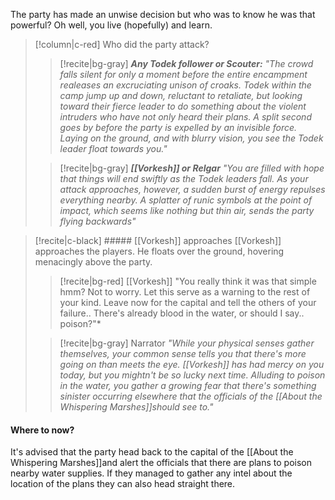 
The party has made an unwise decision but who was to know he was that powerful? Oh well, you live (hopefully) and learn.


>[!column|c-red] Who did the party attack?
>> [!recite|bg-gray] ***Any Todek follower or Scouter:***
>> *"The crowd falls silent for only a moment before the entire encampment realeases an excruciating unison of croaks. Todek within the camp jump up and down, reluctant to retaliate, but looking toward their fierce leader to do something about the violent intruders who have not only heard their plans. A split second goes by before the party is expelled by an invisible force. Laying on the ground, and with blurry vision, you see the Todek leader float towards you."*
>
>>[!recite|bg-gray] ***[[Vorkesh]] or Relgar***
>>*"You are filled with hope that things will end swiftly as the Todek leaders fall. As your attack approaches, however, a sudden burst of energy repulses everything nearby. A splatter of runic symbols at the point of impact, which seems like nothing but thin air, sends the party flying backwards"*


>[!recite|c-black] ##### [[Vorkesh]] approaches 
>[[Vorkesh]] approaches the players. He floats over the ground, hovering menacingly above the party. 
>
>>[!recite|bg-red] [[Vorkesh]] 
>>"You really think it was that simple hmm? Not to worry. Let this serve as a warning to the rest of your kind. Leave now for the capital and tell the others of your failure.. There's already blood in the water, or should I say.. poison?"*
>
>>[!recite|bg-gray] Narrator
>>*"While your physical senses gather themselves, your common sense tells you that there's more going on than meets the eye. [[Vorkesh]] has had mercy on you today, but you mightn't be so lucky next time. Alluding to poison in the water, you gather a growing fear that there's something sinister occurring elsewhere that the officials of the [[About the Whispering Marshes]]should see to."*


#### Where to now?

It's advised that the party head back to the capital of the [[About the Whispering Marshes]]and alert the officials that there are plans to poison nearby water supplies. If they managed to gather any intel about the location of the plans they can also head straight there.